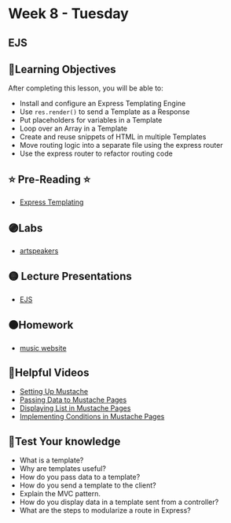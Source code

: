 # Week 8 - Tuesday

## EJS

## 📍Learning Objectives
After completing this lesson, you will be able to:

- Install and configure an Express Templating Engine
- Use `res.render()` to send a Template as a Response
- Put placeholders for variables in a Template
- Loop over an Array in a Template
- Create and reuse snippets of HTML in multiple Templates
- Move routing logic into a separate file using the express router
- Use the express router to refactor routing code
 

## ⭐️ Pre-Reading ⭐️
- [Express Templating](https://digitalcrafts.instructure.com/courses/252/pages/reading-express-template-engine?module_item_id=23381)
<!-- - [Express Middleware](https://learn.digitalcrafts.com/immersive/lessons/back-end-foundations/express-middleware/#learning-objectives) -->

<!-- ## 📍Agenda -->

## 🟣Labs 
- [artspeakers](https://github.com/veros-labs/lab-node-ejs-artspeakers)

## 🟡 Lecture Presentations
- [EJS](https://dc-web2.onrender.com/p2/Node/EJS.html#1)

## 🟠Homework 
- [music website](./homework)

## 🔵Helpful Videos
- [Setting Up Mustache](https://www.udemy.com/course/nodejs-complete-guide-to-building-data-driven-applications/learn/lecture/14105026#overview)
- [Passing Data to Mustache Pages](https://www.udemy.com/course/nodejs-complete-guide-to-building-data-driven-applications/learn/lecture/14105028#overview)
- [Displaying List in Mustache Pages](https://www.udemy.com/course/nodejs-complete-guide-to-building-data-driven-applications/learn/lecture/14107765#overview)
- [Implementing Conditions in Mustache
Pages](https://www.udemy.com/course/nodejs-complete-guide-to-building-data-driven-applications/learn/lecture/14107771#overview)

<!-- ## ✔️Todo Checklist
- [ ] -->

<!-- ## 🔶Vocabulary -->

## 🔷Test Your knowledge
- What is a template?
- Why are templates useful? 
- How do you pass data to a template?
- How do you send a template to the client? 
- Explain the MVC pattern. 
- How do you display data in a template sent from a controller?
- What are the steps to modularize a route in Express?

<!-- ## Resources 
- []() -->



